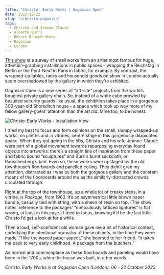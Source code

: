 ```yaml
---
title: "Christo: Early Works | Gagosian Open"
date: 2023-10-22
slug: "/christo-gagosian"
tags:
  - Christo and Jeanne-Claude
  - Alberto Burri
  - Robert Rauschenberg
  - Gagosian
  - London 
---
```


[This show](https://gagosian.com/exhibitions/2023/christo-early-works-curated-by-elena-geuna/) is a survey of small works from an artist most famous for huge, attention-grabbing installations in public spaces - wrapping the Reichstag in Berlin or the Pont-Neuf in Paris in fabric, for example. By contrast, the wrapped-up tables, racks and household goods on show in London actually seem overshadowed by the gallery in which they’re exhibited.

Gagosian Open is a new series of “off-site” projects from the world’s bougiest private gallery chain. So, instead of a white cube prowled by besuited security guards like usual, the exhibition takes place in a gorgeous 300-year-old Shoreditch house - a space which took up way more of my fellow gallery-goers’ attention than the art did. Mine too, to be honest.

![Christo: Early Works - Installation View](/christo-gagosian-1.jpeg)

I tried my best to focus and form opinions on the small, slumpy wrapped-up works, on plinths and in vitrines, centre stage in this gorgeously dilapidated space. When they got going in the 50s, Christo and his wife Jeanne-Claude were part of a global movement towards repurposing everyday found objects into artworks: there’s a straight line of inspiration from these paper and fabric bound “sculptures” and Burri’s burnt sackcloth, or Rauschenberg’s bed. Even so, these works were upstaged by the old townhouse’s floorboards and panelled ceiling. They didn’t grab my attention, distracted as I was by both the gorgeous gallery and the constant moans of the floorboards around me as the similarly-distracted crowds circulated through.

Right at the top of the townhouse, up a whole lot of creaky stairs, in a vitrine, is *Package,* from 1963. It’s an asymmetrical little brown paper bundle, casually tied with string, with a sheen of resin on top. (The show notes’ reference to the packages’ “meticulously latticed ligatures” is flat wrong, at least in this case.) I tried to focus, knowing it’d be the last little Christo I’d get a look at for a while.

Then a loud, self-confident old woman gave me a bit of historical context, underlying the intentional normalcy of these objects, in the time they were made. “I like the waxed paper aspect,” she boomed to her friend. “It takes me back to very early childhood. A package from the butchers.”

As normal and commonplace as these floorboards and paneling would have been in the 1700s, when the house was built, in other words.

*Christo: Early Works is at Gagosian Open (London). 06 - 22 October 2023*
